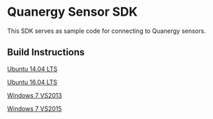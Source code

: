# Quanergy Sensor SDK
This SDK serves as sample code for connecting to Quanergy sensors.

## Build Instructions

[Ubuntu 14.04 LTS](readme/ubuntu1404.md)

[Ubuntu 16.04 LTS](readme/ubuntu1604.md)

[Windows 7 VS2013](readme/win7vs2013.md)

[Windows 7 VS2015](readme/win7vs2015.md)

